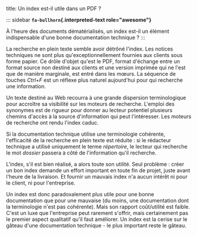 title: Un index est-il utile dans un PDF ?

::: sidebar
**`fa-bullhorn`{.interpreted-text role="awesome"}**

À l\'heure des documents dématérialisés, un index est-il un élément
indispensable d\'une bonne documentation technique ?
:::

La recherche en plein texte semble avoir détrôné l\'index. Les notices
techniques ne sont plus qu\'exceptionnellement fournies aux clients sous
forme papier. Ce drôle d\'objet qu\'est le PDF, format d\'échange entre
un format source non destiné aux clients et une version imprimée qui ne
l\'est que de manière marginale, est entré dans les mœurs. La séquence
de touches *Ctrl+F* est un réflexe plus naturel aujourd\'hui pour qui
recherche une information.

Un texte destiné au Web recourra à une grande dispersion terminologique
pour accroître sa visibilité sur les moteurs de recherche. L\'emploi des
synonymes est de rigueur pour donner au lecteur potentiel plusieurs
chemins d\'accès à la source d\'information qui peut l\'intéresser. Les
moteurs de recherche ont rendu l\'index caduc.

Si la documentation technique utilise une terminologie cohérente,
l\'efficacité de la recherche en plein texte est réduite : si le
rédacteur technique a utilisé uniquement le terme *répertoire*, le
lecteur qui recherche le mot *dossier* passera à côté de l\'information
qu\'il recherche.

L\'index, s\'il est bien réalisé, a alors toute son utilité. Seul
problème : créer un bon index demande un effort important en toute fin
de projet, juste avant l\'heure de la livraison. Et fournir un mauvais
index n\'a aucun intérêt ni pour le client, ni pour l\'entreprise.

Un index est donc paradoxalement plus utile pour une bonne documentation
que pour une mauvaise (du moins, une documentation dont la terminologie
n\'est pas cohérente). Mais son rapport coût/utilité est faible. C\'est
un luxe que l\'entreprise peut rarement s\'offrir, mais certainement pas
le premier aspect qualitatif qu\'il faut améliorer. Un index est la
cerise sur le gâteau d\'une documentation technique - le plus important
reste le gâteau.

